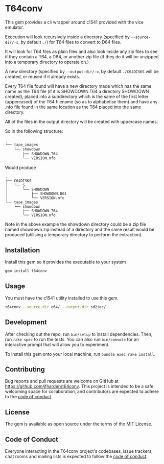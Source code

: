 # T64conv

This gem provides a cli wrapper around c1541 provided with the vice emulator.

Execution will look recursively inside a directory (specified by `--source-dir/-s`, by default `./`) for T64 files to
convert to D64 files.

It will look for T64 files as plain files and also look inside any zip files to see if they contain a T64, a D64, 
or another zip file (if they do it will be unzipped into a temporary directory to operate on.)

A new directory (specified by `--output-dir/-o`, by default `./C64DISKS` will be created, or reused if it already exists.

Every T64 file found will have a new directory made which has the same name as the T64 file (if it is SHOWDOWN.T64 a
directory SHOWDOWN created), placed into a subdirectory which is the same of the first letter (uppercased) of the T64
filename (so as to alphabetise them) and have any .nfo file found in the same location as the T64 placed into the same
directory.

All of the files in the output directory will be created with uppercase names.

So in the following structure:

```bash
.
└── tape_images
    └── showdown
        ├── SHOWDOWN.T64
        └── VERSION.nfo
```

Would produce
```
.
├── C64DISKS
│   └── S
│       └── SHOWDOWN
│           ├── SHOWDOWN.D64
│           └── VERSION.nfo
└── tape_images
    └── showdown
        ├── SHOWDOWN.T64
        └── VERSION.nfo
```

Note in the above example the showdown directory could be a zip file named showdown.zip instead of a directory and the
same result would be produced (utilising a temporary directory to perform the extraction).


## Installation

Install this gem so it provides the executable to your system

```bash
gem install t64conv
```

## Usage

You must have the c1541 utility installed to use this gem.

```bash
t64conv --source-dir c64/ --output-dir sd2iec/
```

## Development

After checking out the repo, run `bin/setup` to install dependencies. Then, run `rake spec` to run the tests. You can also run `bin/console` for an interactive prompt that will allow you to experiment.

To install this gem onto your local machine, run `bundle exec rake install`.

## Contributing

Bug reports and pull requests are welcome on GitHub at https://github.com/jfharden/t64conv. This project is intended to be a safe, welcoming space for collaboration, and contributors are expected to adhere to the [code of conduct](https://github.com/jfharden/t64conv/blob/master/CODE_OF_CONDUCT.md).

## License

The gem is available as open source under the terms of the [MIT License](https://opensource.org/licenses/MIT).

## Code of Conduct

Everyone interacting in the T64conv project's codebases, issue trackers, chat rooms and mailing lists is expected to follow the [code of conduct](https://github.com/jfharden/t64conv/blob/master/CODE_OF_CONDUCT.md).
